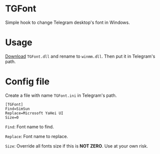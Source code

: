 # TGFont
Simple hook to change Telegram desktop's font in Windows.

# Usage
[Download](https://github.com/ysc3839/TGFont/releases) `TGFont.dll` and rename to `winmm.dll`. Then put it in Telegram's path.

# Config file
Create a file with name `TGFont.ini` in Telegram's path.
```
[TGFont]
Find=SimSun
Replace=Microsoft YaHei UI
Size=0
```
`Find`: Font name to find.

`Replace`: Font name to replace.

`Size`: Override all fonts size if this is **NOT ZERO**. Use at your own risk.
